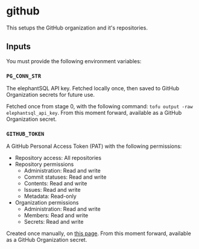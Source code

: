 # github

This setups the GitHub organization and it's repositories.

## Inputs

You must provide the following environment variables:

### `PG_CONN_STR`

The elephantSQL API key. Fetched locally once, then saved to GitHub Organization
 secrets for future use.

Fetched once from stage 0, with the following command: `tofu output -raw elephantsql_api_key`.
From this moment forward, available as a GitHub Organization secret.

### `GITHUB_TOKEN`

A GitHub Personal Access Token (PAT) with the following permissions:

<!-- TODO: Check if all these permissions are required. -->
- Repository access: All repositories
- Repository permissions
  - Administration: Read and write
  - Commit statuses: Read and write
  - Contents: Read and write
  - Issues: Read and write
  - Metadata: Read-only
- Organization permissions
  - Administration: Read and write
  - Members: Read and write
  - Secrets: Read and write

Created once manually, on [this page](https://github.com/settings/tokens?type=beta).
From this moment forward, available as a GitHub Organization secret.